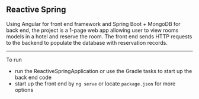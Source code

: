 ## Reactive Spring

Using Angular for front end framework and Spring Boot + MongoDB for back end, the project is a 1-page web app allowing user to 
view rooms models in a hotel and reserve the room. The front end sends HTTP requests to the backend to populate the 
database with reservation records.

****
To run
- run the ReactiveSpringApplication or use the Gradle tasks to start up the back end code
- start up the front end by `ng serve` or locate `package.json` for more options